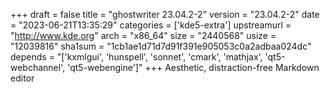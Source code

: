 +++
draft = false
title = "ghostwriter 23.04.2-2"
version = "23.04.2-2"
date = "2023-06-21T13:35:29"
categories = ['kde5-extra']
upstreamurl = "http://www.kde.org"
arch = "x86_64"
size = "2440568"
usize = "12039816"
sha1sum = "1cb1ae1d71d7d91f391e905053c0a2adbaa024dc"
depends = "['kxmlgui', 'hunspell', 'sonnet', 'cmark', 'mathjax', 'qt5-webchannel', 'qt5-webengine']"
+++
Aesthetic, distraction-free Markdown editor